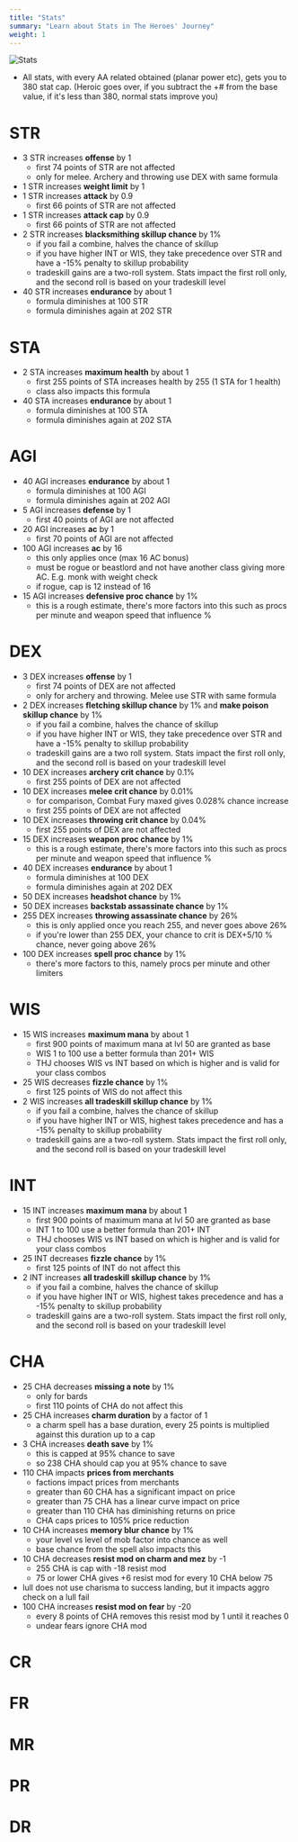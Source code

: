```yaml
---
title: "Stats"
summary: "Learn about Stats in The Heroes' Journey"
weight: 1
---
```


![Stats](/images/stats.webp)

- All stats, with every AA related obtained (planar power etc), gets you to 380 stat cap. (Heroic goes over, if you subtract the +# from the base value, if it's less than 380, normal stats improve you)

# STR

- 3 STR increases **offense** by 1
    - first 74 points of STR are not affected
    - only for melee. Archery and throwing use DEX with same formula
- 1 STR increases **weight limit** by 1
- 1 STR increases **attack** by 0.9
    - first 66 points of STR are not affected
- 1 STR increases **attack cap** by 0.9
    - first 66 points of STR are not affected
- 2 STR increases **blacksmithing skillup chance** by 1%
    - if you fail a combine, halves the chance of skillup
    - if you have higher INT or WIS, they take precedence over STR and have a -15% penalty to skillup probability
    - tradeskill gains are a two-roll system. Stats impact the first roll only, and the second roll is based on your tradeskill level
- 40 STR increases **endurance** by about 1
    - formula diminishes at 100 STR
    - formula diminishes again at 202 STR

# STA

- 2 STA increases **maximum health** by about 1
    - first 255 points of STA increases health by 255 (1 STA for 1 health)
    - class also impacts this formula
- 40 STA increases **endurance** by about 1
    - formula diminishes at 100 STA
    - formula diminishes again at 202 STA

# AGI

- 40 AGI increases **endurance** by about 1
    - formula diminishes at 100 AGI
    - formula diminishes again at 202 AGI
- 5 AGI increases **defense** by 1
    - first 40 points of AGI are not affected
- 20 AGI increases **ac** by 1
    - first 70 points of AGI are not affected
- 100 AGI increases **ac** by 16
    - this only applies once (max 16 AC bonus)
    - must be rogue or beastlord and not have another class giving more AC. E.g. monk with weight check
    - if rogue, cap is 12 instead of 16
- 15 AGI increases **defensive proc chance** by 1%
    - this is a rough estimate, there's more factors into this such as procs per minute and weapon speed that influence %

# DEX

- 3 DEX increases **offense** by 1
    - first 74 points of DEX are not affected
    - only for archery and throwing. Melee use STR with same formula
- 2 DEX increases **fletching skillup chance** by 1% and **make poison skillup chance** by 1%
    - if you fail a combine, halves the chance of skillup
    - if you have higher INT or WIS, they take precedence over STR and have a -15% penalty to skillup probability
    - tradeskill gains are a two roll system. Stats impact the first roll only, and the second roll is based on your tradeskill level
- 10 DEX increases **archery crit chance** by 0.1%
    - first 255 points of DEX are not affected
- 10 DEX increases **melee crit chance** by 0.01%
    - for comparison, Combat Fury maxed gives 0.028% chance increase
    - first 255 points of DEX are not affected
- 10 DEX increases **throwing crit chance** by 0.04%
    - first 255 points of DEX are not affected
- 15 DEX increases **weapon proc chance** by 1%
    - this is a rough estimate, there's more factors into this such as procs per minute and weapon speed that influence %
- 40 DEX increases **endurance** by about 1
    - formula diminishes at 100 DEX
    - formula diminishes again at 202 DEX
- 50 DEX increases **headshot chance** by 1%
- 50 DEX increases **backstab assassinate chance** by 1%
- 255 DEX increases **throwing assassinate chance** by 26%
    - this is only applied once you reach 255, and never goes above 26%
    - if you're lower than 255 DEX, your chance to crit is DEX+5/10 % chance, never going above 26%
- 100 DEX increases **spell proc chance** by 1%
    - there's more factors to this, namely procs per minute and other limiters

# WIS

- 15 WIS increases **maximum mana** by about 1
    - first 900 points of maximum mana at lvl 50 are granted as base
    - WIS 1 to 100 use a better formula than 201+ WIS
    - THJ chooses WIS vs INT based on which is higher and is valid for your class combos
- 25 WIS decreases **fizzle chance** by 1%
    - first 125 points of WIS do not affect this
- 2 WIS increases **all tradeskill skillup chance** by 1%
    - if you fail a combine, halves the chance of skillup
    - if you have higher INT or WIS, highest takes precedence and has a -15% penalty to skillup probability
    - tradeskill gains are a two-roll system. Stats impact the first roll only, and the second roll is based on your tradeskill level

# INT

- 15 INT increases **maximum mana** by about 1
    - first 900 points of maximum mana at lvl 50 are granted as base
    - INT 1 to 100 use a better formula than 201+ INT
    - THJ chooses WIS vs INT based on which is higher and is valid for your class combos
- 25 INT decreases **fizzle chance** by 1%
    - first 125 points of INT do not affect this
- 2 INT increases **all tradeskill skillup chance** by 1%
    - if you fail a combine, halves the chance of skillup
    - if you have higher INT or WIS, highest takes precedence and has a -15% penalty to skillup probability
    - tradeskill gains are a two-roll system. Stats impact the first roll only, and the second roll is based on your tradeskill level
# CHA

- 25 CHA decreases **missing a note** by 1%
    - only for bards
    - first 110 points of CHA do not affect this
- 25 CHA increases **charm duration** by a factor of 1
    - a charm spell has a base duration, every 25 points is multiplied against this duration up to a cap
- 3 CHA increases **death save** by 1%
    - this is capped at 95% chance to save
    - so 238 CHA should cap you at 95% chance to save
- 110 CHA impacts **prices from merchants**
    - factions impact prices from merchants
    - greater than 60 CHA has a significant impact on price
    - greater than 75 CHA has a linear curve impact on price
    - greater than 110 CHA has diminishing returns on price
    - CHA caps prices to 105% price reduction
- 10 CHA increases **memory blur chance** by 1%
    - your level vs level of mob factor into chance as well
    - base chance from the spell also impacts this
- 10 CHA decreases **resist mod on charm and mez** by -1
    - 255 CHA is cap with -18 resist mod
    - 75 or lower CHA gives +6 resist mod for every 10 CHA below 75
- lull does not use charisma to success landing, but it impacts aggro check on a lull fail
- 100 CHA increases **resist mod on fear** by -20
    - every 8 points of CHA removes this resist mod by 1 until it reaches 0
    - undear fears ignore CHA mod

# CR

# FR

# MR

# PR

# DR
